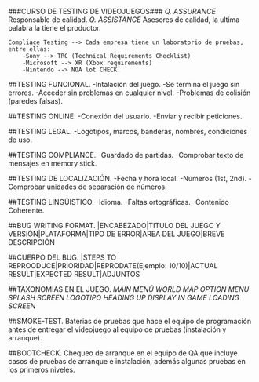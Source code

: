 
###CURSO DE TESTING DE VIDEOJUEGOS###
    *Q. ASSURANCE* Responsable de calidad.
    *Q. ASSISTANCE* Asesores de calidad, la ultima palabra la tiene el productor.

    Compliace Testing --> Cada empresa tiene un laboratorio de pruebas, entre ellas:
        -Sony --> TRC (Technical Requirements Checklist)
        -Microsoft --> XR (Xbox requirements)
        -Nintendo --> NOA lot CHECK.

##TESTING FUNCIONAL.
    -Intalación del juego.
    -Se termina el juego sin errores.
    -Acceder sin problemas en cualquier nivel.
    -Problemas de colisión (paredes falsas).

##TESTING ONLINE.
    -Conexión del usuario.
    -Enviar y recibir peticiones.

##TESTING LEGAL.
    -Logotipos, marcos, banderas, nombres, condiciones de uso.

##TESTING COMPLIANCE.
    -Guardado de partidas.
    -Comprobar texto de mensajes en memory stick.

##TESTING DE LOCALIZACIÓN.
    -Fecha y hora local.
    -Números (1st, 2nd).
    -Comprobar unidades de separación de números.

##TESTING LINGÜISTICO.
    -Idioma.
    -Faltas ortográficas.
    -Contenido Coherente.

##BUG WRITING FORMAT.
    |ENCABEZADO|TITULO DEL JUEGO Y VERSIÓN|PLATAFORMA|TIPO DE ERROR|AREA DEL JUEGO|BREVE DESCRIPCIÓN

##CUERPO DEL BUG.
    |STEPS TO REPROODUCE|PRIORIDAD|REPRODATE(Ejemplo: 10/10)|ACTUAL RESULT|EXPECTED RESULT|ADJUNTOS

##TAXONOMIAS EN EL JUEGO.
    *MAIN MENÚ* *WORLD MAP* *OPTION MENU* *SPLASH SCREEN LOGOTIPO* *HEADING UP DISPLAY* *IN GAME* *LOADING SCREEN*

##SMOKE-TEST.
    Baterias de pruebas que hace el equipo de programación antes de entregar el videojuego al equipo de pruebas (instalación y arranque).
    
##BOOTCHECK.
    Chequeo de arranque en el equipo de QA que incluye casos de pruebas de arranque e instalación, además algunas pruebas en los primeros niveles.




